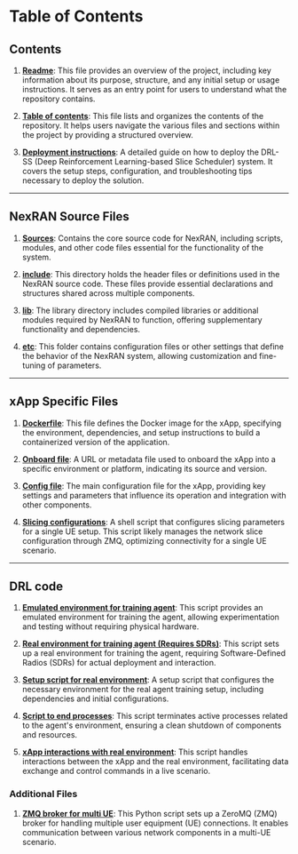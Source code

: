 # Table of Contents

## Contents

1. **[Readme](README.md)**: This file provides an overview of the project, including key information about its purpose, structure, and any initial setup or usage instructions. It serves as an entry point for users to understand what the repository contains.

2. **[Table of contents](toc.md)**: This file lists and organizes the contents of the repository. It helps users navigate the various files and sections within the project by providing a structured overview.

3. **[Deployment instructions](documentation/DRL-SS-instructions.rst)**: A detailed guide on how to deploy the DRL-SS (Deep Reinforcement Learning-based Slice Scheduler) system. It covers the setup steps, configuration, and troubleshooting tips necessary to deploy the solution.



---

## NexRAN Source Files

1. **[Sources](src/)**: Contains the core source code for NexRAN, including scripts, modules, and other code files essential for the functionality of the system.

2. **[include](include/)**: This directory holds the header files or definitions used in the NexRAN source code. These files provide essential declarations and structures shared across multiple components.

3. **[lib](lib/)**: The library directory includes compiled libraries or additional modules required by NexRAN to function, offering supplementary functionality and dependencies.

4. **[etc](etc/)**: This folder contains configuration files or other settings that define the behavior of the NexRAN system, allowing customization and fine-tuning of parameters.

---

## xApp Specific Files

1. **[Dockerfile](Dockerfile)**: This file defines the Docker image for the xApp, specifying the environment, dependencies, and setup instructions to build a containerized version of the application.

2. **[Onboard file](drl-ss-onboard.url)**: A URL or metadata file used to onboard the xApp into a specific environment or platform, indicating its source and version.

3. **[Config file](config-file.json)**: The main configuration file for the xApp, providing key settings and parameters that influence its operation and integration with other components.

4. **[Slicing configurations](zmqoneue.sh)**: A shell script that configures slicing parameters for a single UE setup. This script likely manages the network slice configuration through ZMQ, optimizing connectivity for a single UE scenario.

---

## DRL code


1. **[Emulated environment for training agent](DRL-SSxApp/agentemu.py)**: This script provides an emulated environment for training the agent, allowing experimentation and testing without requiring physical hardware.

2. **[Real environment for training agent (Requires SDRs)](DRL-SSxApp/agent.py)**: This script sets up a real environment for training the agent, requiring Software-Defined Radios (SDRs) for actual deployment and interaction.

3. **[Setup script for real environment](DRL-SSxApp/setup_env.sh)**: A setup script that configures the necessary environment for the real agent training setup, including dependencies and initial configurations.

4. **[Script to end processes](DRL-SSxApp/kill_stuff.sh)**: This script terminates active processes related to the agent's environment, ensuring a clean shutdown of components and resources.

5. **[xApp interactions with real environment](DRL-SSxApp/xapp_interface.py)**: This script handles interactions between the xApp and the real environment, facilitating data exchange and control commands in a live scenario.


### Additional Files

1. **[ZMQ broker for multi UE](multi_ue.py)**: This Python script sets up a ZeroMQ (ZMQ) broker for handling multiple user equipment (UE) connections. It enables communication between various network components in a multi-UE scenario.